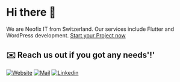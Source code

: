 # Hi there 👋

We are Neofix IT from Switzerland. Our services include Flutter and WordPress development. [Start your Project now](https://neofix.ch/it/softwareentwicklung/)

## ✉️ Reach us out if you got any needs'!'

[![Website](https://img.shields.io/badge/Web-neofix.ch-blue?style=for-the-badge)](https://neofix.ch/it/softwareentwicklung/)
[![Mail](https://img.shields.io/badge/Mail-info@neofix.ch-red?style=for-the-badge)](mailto:info@neofix.ch)
[![Linkedin](https://img.shields.io/badge/LinkedIn-0077B5?style=for-the-badge&logo=linkedin&logoColor=white)](https://www.linkedin.com/company/neofix-it)

